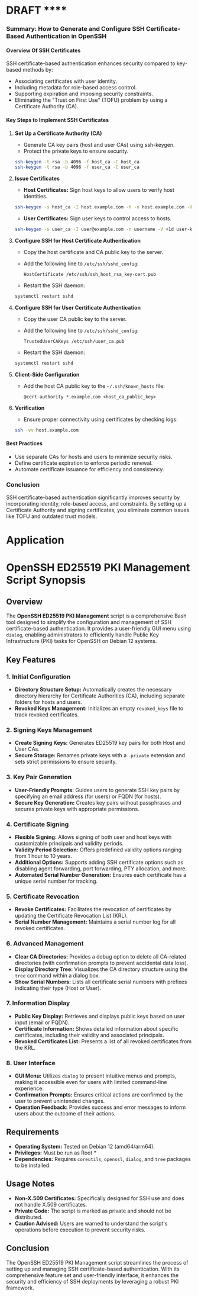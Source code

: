# DRAFT \*\*\*\*

### Summary: How to Generate and Configure SSH Certificate-Based Authentication in OpenSSH

#### **Overview Of SSH Certificates**

SSH certificate-based authentication enhances security compared to key-based methods by:

- Associating certificates with user identity.
- Including metadata for role-based access control.
- Supporting expiration and imposing security constraints.
- Eliminating the "Trust on First Use" (TOFU) problem by using a Certificate Authority (CA).

#### **Key Steps to Implement SSH Certificates**

1. **Set Up a Certificate Authority (CA)**

   - Generate CA key pairs (host and user CAs) using ssh-keygen.
   - Protect the private keys to ensure security.

   ```bash
   ssh-keygen -t rsa -b 4096 -f host_ca -C host_ca
   ssh-keygen -t rsa -b 4096 -f user_ca -C user_ca
   ```

2. **Issue Certificates**

   - **Host Certificates:** Sign host keys to allow users to verify host identities.

   ```bash
   ssh-keygen -s host_ca -I host.example.com -h -n host.example.com -V +52w ssh_host_rsa_key.pub
   ```

   - **User Certificates:** Sign user keys to control access to hosts.

   ```bash
   ssh-keygen -s user_ca -I user@example.com -n username -V +1d user-key.pub
   ```

3. **Configure SSH for Host Certificate Authentication**

   - Copy the host certificate and CA public key to the server.
   - Add the following line to `/etc/ssh/sshd_config`:

     ```
     HostCertificate /etc/ssh/ssh_host_rsa_key-cert.pub
     ```

   - Restart the SSH daemon:

   ```bash
   systemctl restart sshd
   ```

4. **Configure SSH for User Certificate Authentication**

   - Copy the user CA public key to the server.
   - Add the following line to `/etc/ssh/sshd_config`:

     ```
     TrustedUserCAKeys /etc/ssh/user_ca.pub
     ```

   - Restart the SSH daemon:

   ```bash
   systemctl restart sshd
   ```

5. **Client-Side Configuration**

   - Add the host CA public key to the `~/.ssh/known_hosts` file:

     ```
     @cert-authority *.example.com <host_ca_public_key>
     ```

6. **Verification**

   - Ensure proper connectivity using certificates by checking logs:

   ```bash
   ssh -vv host.example.com
   ```

#### **Best Practices**

- Use separate CAs for hosts and users to minimize security risks.
- Define certificate expiration to enforce periodic renewal.
- Automate certificate issuance for efficiency and consistency.

### **Conclusion**

SSH certificate-based authentication significantly improves security by incorporating identity, role-based access, and constraints. By setting up a Certificate Authority and signing certificates, you eliminate common issues like TOFU and outdated trust models.

# Application

# OpenSSH ED25519 PKI Management Script Synopsis

## Overview

The **OpenSSH ED25519 PKI Management** script is a comprehensive Bash tool designed to simplify the configuration and management of SSH certificate-based authentication. It provides a user-friendly GUI menu using `dialog`, enabling administrators to efficiently handle Public Key Infrastructure (PKI) tasks for OpenSSH on Debian 12 systems.

## Key Features

### 1. **Initial Configuration**

- **Directory Structure Setup:** Automatically creates the necessary directory hierarchy for Certificate Authorities (CA), including separate folders for hosts and users.
- **Revoked Keys Management:** Initializes an empty `revoked_keys` file to track revoked certificates.

### 2. **Signing Keys Management**

- **Create Signing Keys:** Generates ED25519 key pairs for both Host and User CAs.
- **Secure Storage:** Renames private keys with a `.private` extension and sets strict permissions to ensure security.

### 3. **Key Pair Generation**

- **User-Friendly Prompts:** Guides users to generate SSH key pairs by specifying an email address (for users) or FQDN (for hosts).
- **Secure Key Generation:** Creates key pairs without passphrases and secures private keys with appropriate permissions.

### 4. **Certificate Signing**

- **Flexible Signing:** Allows signing of both user and host keys with customizable principals and validity periods.
- **Validity Period Selection:** Offers predefined validity options ranging from 1 hour to 10 years.
- **Additional Options:** Supports adding SSH certificate options such as disabling agent forwarding, port forwarding, PTY allocation, and more.
- **Automated Serial Number Generation:** Ensures each certificate has a unique serial number for tracking.

### 5. **Certificate Revocation**

- **Revoke Certificates:** Facilitates the revocation of certificates by updating the Certificate Revocation List (KRL).
- **Serial Number Management:** Maintains a serial number log for all revoked certificates.

### 6. **Advanced Management**

- **Clear CA Directories:** Provides a debug option to delete all CA-related directories (with confirmation prompts to prevent accidental data loss).
- **Display Directory Tree:** Visualizes the CA directory structure using the `tree` command within a dialog box.
- **Show Serial Numbers:** Lists all certificate serial numbers with prefixes indicating their type (Host or User).

### 7. **Information Display**

- **Public Key Display:** Retrieves and displays public keys based on user input (email or FQDN).
- **Certificate Information:** Shows detailed information about specific certificates, including their validity and associated principals.
- **Revoked Certificates List:** Presents a list of all revoked certificates from the KRL.

### 8. **User Interface**

- **GUI Menu:** Utilizes `dialog` to present intuitive menus and prompts, making it accessible even for users with limited command-line experience.
- **Confirmation Prompts:** Ensures critical actions are confirmed by the user to prevent unintended changes.
- **Operation Feedback:** Provides success and error messages to inform users about the outcome of their actions.

## Requirements

- **Operating System:** Tested on Debian 12 (amd64/arm64).
- **Privileges:** Must be run as Root \*
- **Dependencies:** Requires `coreutils`, `openssl`, `dialog`, and `tree` packages to be installed.

## Usage Notes

- **Non-X.509 Certificates:** Specifically designed for SSH use and does not handle X.509 certificates.
- **Private Code:** The script is marked as private and should not be distributed.
- **Caution Advised:** Users are warned to understand the script's operations before execution to prevent security risks.

## Conclusion

The OpenSSH ED25519 PKI Management script streamlines the process of setting up and managing SSH certificate-based authentication. With its comprehensive feature set and user-friendly interface, it enhances the security and efficiency of SSH deployments by leveraging a robust PKI framework.
